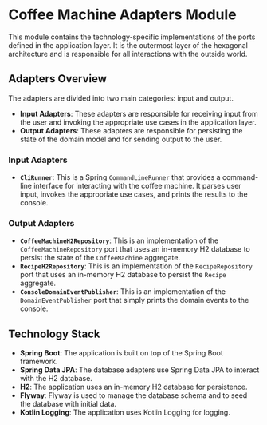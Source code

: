 # Coffee Machine Adapters Module

This module contains the technology-specific implementations of the ports defined in the application layer. It is the outermost layer of the hexagonal architecture and is responsible for all interactions with the outside world.

## Adapters Overview

The adapters are divided into two main categories: input and output.

*   **Input Adapters**: These adapters are responsible for receiving input from the user and invoking the appropriate use cases in the application layer.
*   **Output Adapters**: These adapters are responsible for persisting the state of the domain model and for sending output to the user.

### Input Adapters

*   **`CliRunner`**: This is a Spring `CommandLineRunner` that provides a command-line interface for interacting with the coffee machine. It parses user input, invokes the appropriate use cases, and prints the results to the console.

### Output Adapters

*   **`CoffeeMachineH2Repository`**: This is an implementation of the `CoffeeMachineRepository` port that uses an in-memory H2 database to persist the state of the `CoffeeMachine` aggregate.
*   **`RecipeH2Repository`**: This is an implementation of the `RecipeRepository` port that uses an in-memory H2 database to persist the `Recipe` aggregate.
*   **`ConsoleDomainEventPublisher`**: This is an implementation of the `DomainEventPublisher` port that simply prints the domain events to the console.

## Technology Stack

*   **Spring Boot**: The application is built on top of the Spring Boot framework.
*   **Spring Data JPA**: The database adapters use Spring Data JPA to interact with the H2 database.
*   **H2**: The application uses an in-memory H2 database for persistence.
*   **Flyway**: Flyway is used to manage the database schema and to seed the database with initial data.
*   **Kotlin Logging**: The application uses Kotlin Logging for logging.